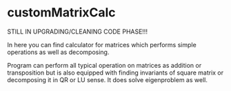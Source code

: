 # customMatrixCalc
STILL IN UPGRADING/CLEANING CODE PHASE!!!

In here you can find calculator for matrices which performs simple operations as well as decomposing.

Program can perform all typical operation on matrices as addition or transposition but
is also equipped with finding invariants of square matrix or decomposing it in QR or LU sense.
It does solve eigenproblem as well.
